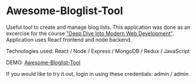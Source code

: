 # Awesome-Bloglist-Tool
Useful tool to create and manage blog lists. This application was done as an excercise for the course ["Deep Dive Into Modern Web Development"](https://fullstackopen.com/en). Application uses React frontend and node backend.

Technologies used: React / Node / Express / MongoDB / Redux / JavaScript

DEMO: [Awesome-Bloglist-Tool](https://awesome-bloglist-tool.herokuapp.com/) 

If you would like to try it out, login in using these credentials: admin / admin
